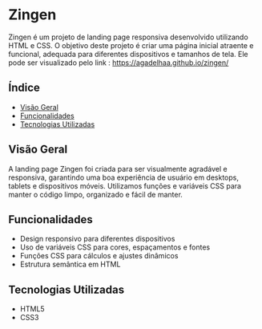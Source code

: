 # Zingen

Zingen é um projeto de landing page responsiva desenvolvido utilizando HTML e CSS. O objetivo deste projeto é criar uma página inicial atraente e funcional, adequada para diferentes dispositivos e tamanhos de tela.
Ele pode ser visualizado pelo link : https://agadelhaa.github.io/zingen/ 

## Índice

- [Visão Geral](#visão-geral)
- [Funcionalidades](#funcionalidades)
- [Tecnologias Utilizadas](#tecnologias-utilizadas)



## Visão Geral

A landing page Zingen foi criada para ser visualmente agradável e responsiva, garantindo uma boa experiência de usuário em desktops, tablets e dispositivos móveis. Utilizamos funções e variáveis CSS para manter o código limpo, organizado e fácil de manter.

## Funcionalidades

- Design responsivo para diferentes dispositivos
- Uso de variáveis CSS para cores, espaçamentos e fontes
- Funções CSS para cálculos e ajustes dinâmicos
- Estrutura semântica em HTML

## Tecnologias Utilizadas

- HTML5
- CSS3
